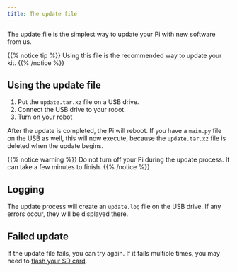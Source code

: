 ```yaml
---
title: The update file
---
```


The update file is the simplest way to update your Pi with new software from us.  

{{% notice tip %}}
Using this file is the recommended way to update your kit.
{{% /notice %}}

## Using the update file

1. Put the `update.tar.xz` file on a USB drive.
2. Connect the USB drive to your robot.
3. Turn on your robot

After the update is completed, the Pi will reboot. If you have a `main.py` file on the USB as well, this will now execute, because the `update.tar.xz` file is deleted when the update begins.

{{% notice warning %}}
Do not turn off your Pi during the update process. It can take a few minutes to finish.
{{% /notice %}}

## Logging
The update process will create an `update.log` file on the USB drive. If any errors occur, they will be displayed there.

## Failed update
If the update file fails, you can try again. If it fails multiple times, you may need to [flash your SD card](../sd-card).
